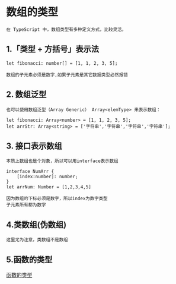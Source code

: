 # 数组的类型
    在 TypeScript 中，数组类型有多种定义方式，比较灵活。
## 1.「类型 + 方括号」表示法
```
let fibonacci: number[] = [1, 1, 2, 3, 5];
```
    数组的子元素必须是数字,如果子元素是其它数据类型必然报错
## 2. 数组泛型
    也可以使用数组泛型（Array Generic） Array<elemType> 来表示数组：
```
let fibonacci: Array<number> = [1, 1, 2, 3, 5];
let arrStr: Array<string> = ['字符串','字符串','字符串','字符串'];
```
## 3. 接口表示数组
    本质上数组也是个对象，所以可以用interface表示数组
```
interface NumArr {
    [index:number]: number;
}
let arrNum: Number = [1,2,3,4,5]
``` 
    因为数组的下标必须是数字，所以index为数字类型
    子元素所有都为数字
## 4.类数组(伪数组)
    这里尤为注意，类数组不是数组
## 5.函数的类型
[函数的类型](https://wuhaohao1234.github.io/tpescript-docs/#/function-type)
